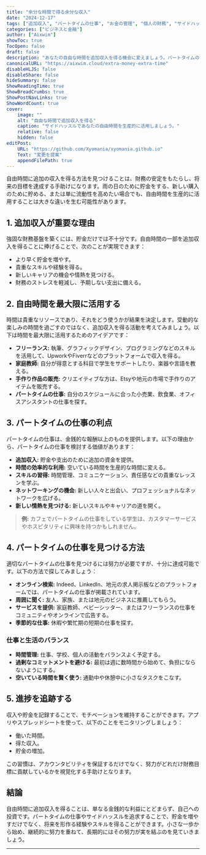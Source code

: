 ```yaml
---
title: "余分な時間で得る余分な収入"
date: "2024-12-17"
tags: ["追加収入", "パートタイムの仕事", "お金の管理", "個人の財務", "サイドハッスル"]
categories: ["ビジネスと金融"]
author: ["Aixwim"]
showToc: true
TocOpen: false
draft: false
description: "あなたの自由な時間を追加収入を得る機会に変えましょう。パートタイムの仕事やサイドハッスルがどのように貯金を増やし、あなたの将来の財務を安定させるのかを発見してください。"
canonicalURL: "https://aixwim.cloud/extra-money-extra-time"
disableHLJS: false
disableShare: false
hideSummary: false
ShowReadingTime: true
ShowBreadCrumbs: true
ShowPostNavLinks: true
ShowWordCount: true
cover:
    image: ""
    alt: "自由な時間で追加収入を得る"
    caption: "サイドハッスルであなたの自由時間を生産的に活用しましょう。"
    relative: false
    hidden: false
editPost:
    URL: "https://github.com/Xyomania/xyomania.github.io"
    Text: "変更を提案"
    appendFilePath: true
---
```


自由時間に追加の収入を得る方法を見つけることは、財務の安定をもたらし、将来の目標を達成する手助けになります。雨の日のために貯金をする、新しい購入のために貯める、または単に流動性を高めたい場合でも、自由時間を生産的に活用することは大きな違いを生む可能性があります。

## 1. **追加収入が重要な理由**

強固な財務基盤を築くには、貯金だけでは不十分です。自由時間の一部を追加収入を得ることに捧げることで、次のことが実現できます：
- より早く貯金を増やす。
- 貴重なスキルや経験を得る。
- 新しいキャリアの機会や情熱を見つける。
- 財務のストレスを軽減し、予期しない支出に備える。

## 2. **自由時間を最大限に活用する**

時間は貴重なリソースであり、それをどう使うかが結果を決定します。受動的な楽しみの時間を過ごすのではなく、追加収入を得る活動を考えてみましょう。以下は時間を最大限に活用するためのアイデアです：
- **フリーランス:** 執筆、グラフィックデザイン、プログラミングなどのスキルを活用して、UpworkやFiverrなどのプラットフォームで収入を得る。
- **家庭教師:** 自分が得意とする科目で学生をサポートしたり、楽器や言語を教える。
- **手作り作品の販売:** クリエイティブな方は、Etsyや地元の市場で手作りのアイテムを販売する。
- **パートタイムの仕事:** 自分のスケジュールに合った小売業、飲食業、オフィスアシスタントの仕事を探す。

## 3. **パートタイムの仕事の利点**

パートタイムの仕事は、金銭的な報酬以上のものを提供します。以下の理由から、パートタイムの仕事を検討する価値があります：
- **追加収入:** 貯金や支出のために追加の資金を提供。
- **時間の効率的な利用:** 空いている時間を生産的な時間に変える。
- **スキルの習得:** 時間管理、コミュニケーション、責任感などの貴重なレッスンを学ぶ。
- **ネットワーキングの機会:** 新しい人々と出会い、プロフェッショナルなネットワークを広げる。
- **新しい情熱を見つける:** 新しいスキルやキャリアの道を開く。

> **例:** カフェでパートタイムの仕事をしている学生は、カスタマーサービスやホスピタリティに興味を持つかもしれません。

## 4. **パートタイムの仕事を見つける方法**

適切なパートタイムの仕事を見つけるには努力が必要ですが、十分に達成可能です。以下の方法で探してみましょう：
- **オンライン検索:** Indeed、LinkedIn、地元の求人掲示板などのプラットフォームでは、パートタイムの仕事が掲載されています。
- **周囲に聞く:** 友人、家族、または地元のビジネスに推薦してもらう。
- **サービスを提供:** 家庭教師、ベビーシッター、またはフリーランスの仕事をコミュニティやオンラインで広告する。
- **季節的な仕事:** 休暇や繁忙期の短期の仕事を探す。

### 仕事と生活のバランス
- **時間管理:** 仕事、学校、個人の活動をバランスよく予定する。
- **過剰なコミットメントを避ける:** 最初は週に数時間から始めて、負担にならないようにする。
- **空いている時間を賢く使う:** 通勤中や休憩中に小さなタスクをこなす。

## 5. **進捗を追跡する**

収入や貯金を記録することで、モチベーションを維持することができます。アプリやスプレッドシートを使って、以下のことをモニタリングしましょう：
- 働いた時間。
- 得た収入。
- 貯金の増加。

この習慣は、アカウンタビリティを保証するだけでなく、努力がどれだけ財務目標に貢献しているかを視覚化する手助けとなります。

## 結論

自由時間に追加収入を得ることは、単なる金銭的な利益にとどまらず、自己への投資です。パートタイムの仕事やサイドハッスルを追求することで、貯金を増やすだけでなく、将来を形作る経験やスキルを得ることができます。小さな一歩から始め、継続的に努力を重ねて、長期的にはその努力が実を結ぶのを見ていきましょう。

---
